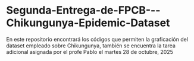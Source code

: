 # Segunda-Entrega-de-FPCB---Chikungunya-Epidemic-Dataset
En este repositorio encontrará los códigos que permiten la graficación del dataset empleado sobre Chikungunya, también se encuentra la tarea adicional asignada por el profe Pablo el martes 28 de octubre, 2025
